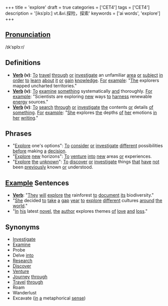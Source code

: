 +++
title = 'explore'
draft = true
categories = ['CET4']
tags = ['CET4']
description = '[iksˈplɔː] vt.&vi.探险，探索'
keywords = ['ai words', 'explore']
+++

## [Pronunciation](/en/post/pronunciation/)
/ɪkˈsplɔːr/

## Definitions
- **[Verb](/en/post/verb/) (v)**: [To](/en/post/to/) [travel](/en/post/travel/) [through](/en/post/through/) [or](/en/post/or/) [investigate](/en/post/investigate/) an unfamiliar [area](/en/post/area/) [or](/en/post/or/) [subject](/en/post/subject/) [in](/en/post/in/) [order](/en/post/order/) [to](/en/post/to/) [learn](/en/post/learn/) [about](/en/post/about/) [it](/en/post/it/) [or](/en/post/or/) [gain](/en/post/gain/) [knowledge](/en/post/knowledge/). [For](/en/post/for/) [example](/en/post/example/): "[The](/en/post/the/) explorers mapped uncharted territories."
- **[Verb](/en/post/verb/) (v)**: [To](/en/post/to/) [examine](/en/post/examine/) [something](/en/post/something/) systematically [and](/en/post/and/) thoroughly. [For](/en/post/for/) [example](/en/post/example/): "Scientists are exploring [new](/en/post/new/) ways [to](/en/post/to/) [harness](/en/post/harness/) renewable [energy](/en/post/energy/) sources."
- **[Verb](/en/post/verb/) (v)**: [To](/en/post/to/) [search](/en/post/search/) [through](/en/post/through/) [or](/en/post/or/) [investigate](/en/post/investigate/) [the](/en/post/the/) contents [or](/en/post/or/) details [of](/en/post/of/) [something](/en/post/something/). [For](/en/post/for/) [example](/en/post/example/): "[She](/en/post/she/) explores [the](/en/post/the/) depths [of](/en/post/of/) [her](/en/post/her/) emotions [in](/en/post/in/) [her](/en/post/her/) [writing](/en/post/writing/)."

## Phrases
- "[Explore](/en/post/explore/) one's options": [To](/en/post/to/) [consider](/en/post/consider/) [or](/en/post/or/) [investigate](/en/post/investigate/) [different](/en/post/different/) possibilities [before](/en/post/before/) making [a](/en/post/a/) [decision](/en/post/decision/).
- "[Explore](/en/post/explore/) [new](/en/post/new/) horizons": [To](/en/post/to/) [venture](/en/post/venture/) [into](/en/post/into/) [new](/en/post/new/) areas [or](/en/post/or/) experiences.
- "[Explore](/en/post/explore/) [the](/en/post/the/) [unknown](/en/post/unknown/)": [To](/en/post/to/) [discover](/en/post/discover/) [or](/en/post/or/) [investigate](/en/post/investigate/) things [that](/en/post/that/) [have](/en/post/have/) [not](/en/post/not/) been [previously](/en/post/previously/) known [or](/en/post/or/) understood.

## [Example](/en/post/example/) Sentences
- **[Verb](/en/post/verb/)**: "[They](/en/post/they/) [will](/en/post/will/) [explore](/en/post/explore/) [the](/en/post/the/) rainforest [to](/en/post/to/) [document](/en/post/document/) [its](/en/post/its/) biodiversity."
- "[She](/en/post/she/) decided [to](/en/post/to/) [take](/en/post/take/) [a](/en/post/a/) [gap](/en/post/gap/) [year](/en/post/year/) [to](/en/post/to/) [explore](/en/post/explore/) [different](/en/post/different/) cultures [around](/en/post/around/) [the](/en/post/the/) [world](/en/post/world/)."
- "[In](/en/post/in/) [his](/en/post/his/) latest [novel](/en/post/novel/), [the](/en/post/the/) [author](/en/post/author/) explores themes [of](/en/post/of/) [love](/en/post/love/) [and](/en/post/and/) [loss](/en/post/loss/)."

## Synonyms
- [Investigate](/en/post/investigate/)
- [Examine](/en/post/examine/)
- Probe
- Delve [into](/en/post/into/)
- [Research](/en/post/research/)
- [Discover](/en/post/discover/)
- [Venture](/en/post/venture/)
- [Journey](/en/post/journey/) [through](/en/post/through/)
- [Travel](/en/post/travel/) [through](/en/post/through/)
- Roam
- Wanderlust
- Excavate ([in](/en/post/in/) [a](/en/post/a/) metaphorical [sense](/en/post/sense/))

